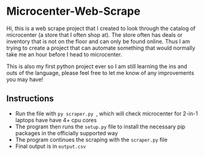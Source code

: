 # Microcenter-Web-Scrape

Hi, this is a web scrape project that I created to look through the catalog of microcenter (a store that I often shop at). The store often has deals or inventory that is not on the floor and can only be found online. Thus I am trying to create a project that can automate something that would normally take me an hour before I head to microcenter.

This is also my first python project ever so I am still learning the ins and outs of the language, please feel free to let me know of any improvements you may have!

## Instructions
* Run the file with `py scraper.py `, which will check microcenter for 2-in-1 laptops have have 4+ cpu cores
* The program then runs the `setup.py` file to install the necessary pip packages in the officially supported way
* The program continues the scraping with the `scraper.py` file
* Final output is in `output.csv`